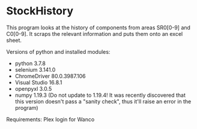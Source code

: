 # StockHistory
This program looks at the history of components from areas SR0[0-9] and C0[0-9]. It scraps the relevant information and puts them onto an excel sheet.

Versions of python and installed modules: 
- python 3.7.8
- selenium 3.141.0
- ChromeDriver 80.0.3987.106
- Visual Studio 16.8.1
- openpyxl 3.0.5
- numpy 1.19.3 (Do not update to 1.19.4! It was recently discovered that this version doesn't pass a "sanity check", thus it'll raise an error in the program)

Requirements:
Plex login for Wanco
